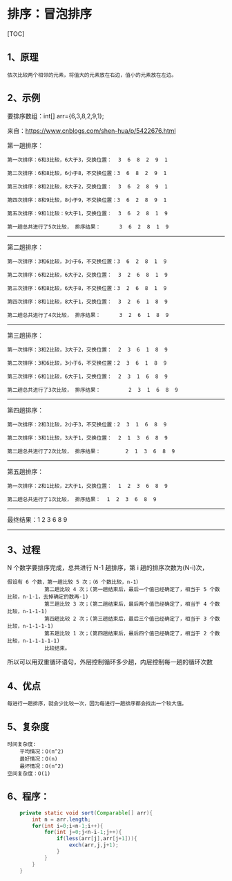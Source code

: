 # 排序：冒泡排序

[TOC]

## 1、原理

	依次比较两个相邻的元素，将值大的元素放在右边，值小的元素放在左边。

## 2、示例

要排序数组：int[] arr={6,3,8,2,9,1};   

来自：https://www.cnblogs.com/shen-hua/p/5422676.html

第一趟排序：

	第一次排序：6和3比较，6大于3，交换位置：  3  6  8  2  9  1

	第二次排序：6和8比较，6小于8，不交换位置：3  6  8  2  9  1

	第三次排序：8和2比较，8大于2，交换位置：  3  6  2  8  9  1

	第四次排序：8和9比较，8小于9，不交换位置：3  6  2  8  9  1

	第五次排序：9和1比较：9大于1，交换位置：  3  6  2  8  1  9

	第一趟总共进行了5次比较， 排序结果：      3  6  2  8  1  9

---------------------------------------------------------------------

第二趟排序：

	第一次排序：3和6比较，3小于6，不交换位置：3  6  2  8  1  9

	第二次排序：6和2比较，6大于2，交换位置：  3  2  6  8  1  9

	第三次排序：6和8比较，6大于8，不交换位置：3  2  6  8  1  9

	第四次排序：8和1比较，8大于1，交换位置：  3  2  6  1  8  9

	第二趟总共进行了4次比较， 排序结果：      3  2  6  1  8  9

---------------------------------------------------------------------

第三趟排序：

	第一次排序：3和2比较，3大于2，交换位置：  2  3  6  1  8  9

	第二次排序：3和6比较，3小于6，不交换位置：2  3  6  1  8  9

	第三次排序：6和1比较，6大于1，交换位置：  2  3  1  6  8  9

	第二趟总共进行了3次比较， 排序结果：         2  3  1  6  8  9

---------------------------------------------------------------------

第四趟排序：

	第一次排序：2和3比较，2小于3，不交换位置：2  3  1  6  8  9

	第二次排序：3和1比较，3大于1，交换位置：  2  1  3  6  8  9

	第二趟总共进行了2次比较， 排序结果：        2  1  3  6  8  9

---------------------------------------------------------------------

第五趟排序：

	第一次排序：2和1比较，2大于1，交换位置：  1  2  3  6  8  9

	第二趟总共进行了1次比较， 排序结果：  1  2  3  6  8  9

---------------------------------------------------------------------

最终结果：1  2  3  6  8  9

---------------------------------------------------------------------

## 3、过程

N 个数字要排序完成，总共进行 N-1 趟排序，第 i 趟的排序次数为(N-i)次，

  	假设有 6 个数，第一趟比较 5 次；（6 个数比较，n-1）
                第二趟比较 4 次；(第一趟结束后，最后一个值已经确定了，相当于 5 个数比较，n-1-1，去掉确定的数再-1)
                第三趟比较 3 次；(第二趟结束后，最后两个值已经确定了，相当于 4 个数比较，n-1-1-1)
                第四趟比较 2 次；(第三趟结束后，最后三个值已经确定了，相当于 3 个数比较，n-1-1-1-1)
                第五趟比较 1 次；(第四趟结束后，最后四个值已经确定了，相当于 2 个数比较，n-1-1-1-1-1)
                比较结束。

所以可以用双重循环语句，外层控制循环多少趟，内层控制每一趟的循环次数

## 4、优点

	每进行一趟排序，就会少比较一次，因为每进行一趟排序都会找出一个较大值。

## 5、复杂度

	时间复杂度:
		平均情况：O(n^2)
		最好情况：O(n)
		最坏情况：O(n^2) 
    空间复杂度：O(1)

## 6、程序：

```java
    private static void sort(Comparable[] arr){
        int n = arr.length;
        for(int i=0;i<n-1;i++){
            for(int j=0;j<n-i-1;j++){
                if(less(arr[j],arr[j+1])){
                    exch(arr,j,j+1);
                }
            }
        }
    }
```